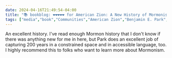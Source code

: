 ```yaml
---
date: 2024-04-16T21:49:54-04:00
title: "📚 bookblog: ❤️❤️❤️❤️❤️ for American Zion: A New History of Mormonism, by Benjamin E. Park"
tags: ["media","book","Communities","American Zion","Benjamin E. Park","Mormonism","The Church of Jesus Christ of Latter-day Saints"]
---
```


An excellent history. I've read enough Mormon history that I don't know if there was anything new for me in here, but Park does an excellent job of capturing 200 years in a constrained space and in accessible language, too. I highly recommend this to folks who want to learn more about Mormonism.